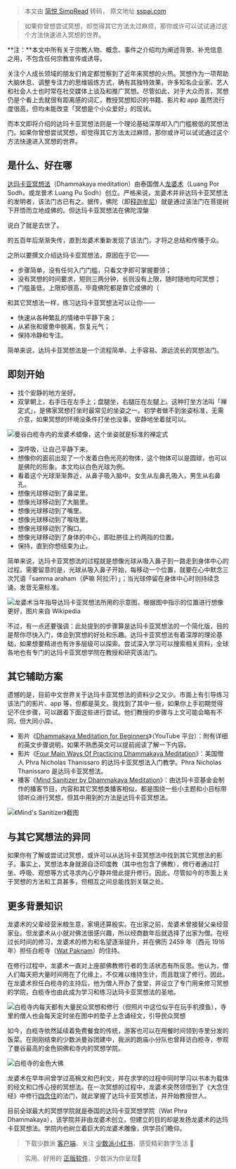 > 本文由 [简悦 SimpRead](http://ksria.com/simpread/) 转码， 原文地址 [sspai.com](https://sspai.com/post/86003)

> 如果你曾想尝试冥想，却觉得其它方法太过麻烦，那你或许可以试试通过这个方法快速进入冥想的世界。

**注：**本文中所有关于宗教人物、概念、事件之介绍均为阐述背景、补充信息之用，不包含任何宗教宣传或诱导。

关注个人成长领域的朋友们肯定都觉察到了近年来冥想的火热。冥想作为一项帮助大脑休息、调整专注力的思维锻炼方式，确有其独特效果，许多知名企业家、艺人和社会人士也时常在社交媒体上谈及和推广冥想。尽管如此，对于大众而言，冥想仍是个看上去就很有距离感的词汇，教授冥想知识的书籍、影片和 app 虽然流行度很高，但均未能改变「冥想是个小众爱好」的现状。

而本文即将介绍的达玛卡亚冥想法则是一个理论基础深厚却入门门槛极低的冥想法门。如果你曾想尝试冥想，却觉得其它方法太过麻烦，那你或许可以试试通过这个方法快速进入冥想的世界。

是什么、好在哪
-------

[达玛卡亚冥想法](https://sspai.com/link?target=https%3A%2F%2Fen.wikipedia.org%2Fwiki%2FDhammakaya_meditation)（Dhammakaya meditation）由泰国僧人[龙婆术](https://sspai.com/link?target=https%3A%2F%2Fen.wikipedia.org%2Fwiki%2FLuang_Pu_Sodh_Candasaro)（Luang Por Sodh，或龙普术 Luang Pu Sodh）创立。严格来说，龙婆术并非达玛卡亚冥想法的发明者，该法门古已有之。据传，佛陀（即[释迦牟尼](https://sspai.com/link?target=https%3A%2F%2Fzh.wikipedia.org%2Fzh-hant%2F%25E9%2587%258A%25E8%25BF%25A6%25E7%2589%259F%25E5%25B0%25BC)）就是通过该法门在菩提树下开悟而立地成佛的。但达玛卡亚冥想法在佛陀涅槃

说白了就是去世了。

的五百年后渐渐失传，直到龙婆术重新发现了该法门，才将之总结和传播于众。

之所以要撰文介绍达玛卡亚冥想法，原因在于它——

*   步骤简单，没有任何入门门槛，只看文字即可掌握要领；
*   没有冥想的时间要求，短则三两分钟，长则没有上限，随时随地均可冥想；
*   门槛虽低，上限却很高，毕竟佛陀都是靠它成佛的（

和其它冥想法一样，练习达玛卡亚冥想法可以让你——

*   快速从各种繁乱的情绪中平静下来；
*   从紧张和疲惫中脱离，恢复元气；
*   保持冷静和专注。

简单来说，达玛卡亚冥想法是一个流程简单、上手容易、源远流长的冥想法门。

即刻开始
----

*   找个安静的地方坐好。
*   双掌朝上，右手压在左手上；盘腿坐，右腿压在左腿上。这种打坐方法叫「禅定式」，是佛家冥想打坐时最常见的坐姿之一。初学者做不到坐姿标准，无需介意，如果冥想的环境没条件打坐也没事，安静地坐着就可以。

![](https://cdn.sspai.com/2024/01/23/263d3bb7cd07915d6bb480b739ab7eac.jpg)曼谷白榄寺内的龙婆术蜡像，这个坐姿就是标准的禅定式

*   深呼吸，让自己平静下来。
*   想像你的面前出现了一个发着白色光亮的物体，这个物体可以是圆球，也可以是佛陀的形象。本文均以白色光球为例。
*   看着这个光球渐渐靠近，从鼻子吸入脑中。女生从左鼻孔吸入，男生从右鼻孔。
*   想像光球移动到了鼻梁里。
*   想像光球移动到了大脑里。
*   想像光球移动到了嘴里。
*   想像光球移动到了喉咙里。
*   想像光球移动到了胸口。
*   想像光球移动到了身体的中心，即肚脐往上约两指的位置。
*   保持，直到你想结束为止。

简单来说，达玛卡亚冥想法的过程就是想像光球从吸入鼻子到一路走到身体中心的过程。需要留意的是，光球从吸入鼻子开始，每移动一个位置，就要在心中默念三次咒语「samma araham（萨嘛 阿拉汗）」；当光球停留在身体中心时则持续念诵，发音无需标准。

![](https://cdn.sspai.com/2024/01/23/3f69804e9ac08fc8ce3caba0a73d6667.jpg)龙婆术当年指导达玛卡亚冥想法所用的示意图，根据图中指示的位置进行想像更好，图片来自 Wikipedia

不过，有一点还要强调：此处提到的步骤算是达玛卡亚冥想法的一个简化版，目的是帮你尽快入门，体会到冥想的好处和乐趣。达玛卡亚冥想法有着深厚的理论基础，如果想要精进也有许多层级可以探索。尝试深入学习可以搜索相关资料，全球各地也有专门的达玛卡亚冥想学院在教授和研究该法门。

其它辅助方案
------

遗憾的是，目前中文世界关于达玛卡亚冥想法的资料少之又少。市面上有引导练习该法门的影片、app 等，但都是英文。我找到了其中一些，如果你上手初期觉得记不住步骤，可以跟着下面这些进行尝试。他们教授的步骤与上文可能会略有不同，但大同小异。

*   影片《[Dhammakaya Meditation for Beginners](https://sspai.com/link?target=https%3A%2F%2Fwww.youtube.com%2Fwatch%3Fv%3DpW4kVlAaQqE%26t%3D174s%26pp%3DygUjRGhhbW1ha2F5YSBNZWRpdGF0aW9uIGZvciBCZWdpbm5lcnM%253D)》（YouTube 平台）：附有详细的英文步骤说明，如果不熟悉英文可以提前阅读了解一下内容。
*   影片《[Four Main Ways Of Practicing Dhammakaya Meditation](https://sspai.com/link?target=https%3A%2F%2Finsighttimer.com%2Fthanissaro%2Fguided-meditations%2Fma-22-four-main-ways-of-practicing-dhammakaya-meditation)》：美国僧人 Phra Nicholas Thanissaro 的达玛卡亚冥想法入门教学。Phra Nicholas Thanissaro 是达玛卡亚冥想法。
*   播客《[Mind Sanitizer by Dhammakaya Meditation](https://podcasts.apple.com/us/podcast/mind-sanitizer-by-dhammakaya-meditation/id1478680833)》：由达玛卡亚基金会制作的播客节目，内容和其它冥想类播客相似，都是围绕一些小主题和小目标带领听众进行冥想，但其中用到的方法是达玛卡亚冥想法。

![](https://cdn.sspai.com/2024/01/27/89da84514e585079f071cea29c4e3752.png)《Mind's Sanitizer》截图

与其它冥想法的异同
---------

如果你有了解或尝试过冥想，或许可以从达玛卡亚冥想法中找到其它冥想法的影子。事实上，冥想法本身就源自泛印度教（其中也包含了佛教），修行者通过打坐、呼吸、观想等方式寻求内心宁静并借此提升修行。因此，尽管如今的市面上关于冥想的方法和工具甚多，但相互之间总能找到关联之处。

更多背景知识
------

龙婆术的父辈经营米粮生意，家境还算殷实。在出家之前，龙婆术曾接替父亲经营家业。但龙婆术从小就对佛法很感兴趣，所以经商数年后就选择了出家为僧。在经过长时间的修习，龙婆术的修为和名望逐渐提升，并在佛历 2459 年（西元 1916 年）担任白榄寺（[Wat Paknam](https://sspai.com/link?target=https%3A%2F%2Fen.wikipedia.org%2Fwiki%2FWat_Paknam_Bhasicharoen)）的住持。

在修行过程中，龙婆术一直对上座部佛教修行者的生活状态有所反思。他认为，僧人们每天把大量时间用在了化缘上，不仅难以维持生计，而且耽误了修行。因此，在龙婆术担任白榄寺的主持后，他为僧人开办了食堂，并设立了专门用来修习冥想的学院，白榄寺也由此成为学习和练习达玛卡亚冥想法的圣地。

![](https://cdn.sspai.com/2024/01/23/aa7c9261028f9912cc4c1d14052bb2e6.jpg)白榄寺内每天都有大量民众冥想和修行（但照片中这位似乎在玩手机摸鱼），寺里的僧人也会每天定时坐在图中的垫子上念诵经文，引导民众冥想

如今，白榄寺依然延续着免费餐食的传统，游客也可以在用餐时间领到寺里分发的饭菜。在刚刚结束的少数派曼谷团建中，我派的跑庙小分队也曾拜访白榄寺，参观了曼谷最高的金色铜佛和寺内的冥想学院。

![](https://cdn.sspai.com/2024/01/23/3d42278c38c1b3f7707e6e4b5f047d96.jpg)白榄寺的金色大佛

龙婆术在早年间曾学过高棉文和巴利文，并在求学的过程中同时学习以书本为载体的经文和口传心授的冥想法。在一次冥想的过程中，龙婆术突然领悟到了《大念住经》中修行[四念住](https://sspai.com/link?target=https%3A%2F%2Fzh.wikipedia.org%2Fwiki%2F%25E5%259B%259B%25E5%25BF%25B5%25E4%25BD%258F)的法门，就此掌握了达玛卡亚冥想法，并开始教授世人。

目前全球最大的冥想学院就是泰国的达玛卡亚冥想学院（Wat Phra Dhammakaya），该学院并非由龙婆术创立，但建立的目的却是发扬龙婆术的达玛卡亚冥想法。学院内也树立着巨大的龙婆术雕像，供学员们瞻仰。

> 下载少数派 [客户端](https://sspai.com/page/client)、关注 [少数派小红书](https://sspai.com/link?target=https%3A%2F%2Fwww.xiaohongshu.com%2Fuser%2Fprofile%2F63f5d65d000000001001d8d4)，感受精彩数字生活 🍃

> 实用、好用的 [正版软件](https://sspai.com/mall)，少数派为你呈现🚀
